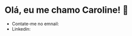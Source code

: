 # Olá, eu me chamo Caroline! 👋

* Contate-me no emnail:[](carolinemarianav@hotmail.com)
* Linkedin: [](https://www.linkedin.com/in/caroline-mariana-val%C3%A9rio/)
